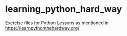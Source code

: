 # learning_python_hard_way
Exercise files for Python Lessons as mentioned in https://learnpythonthehardway.org/
